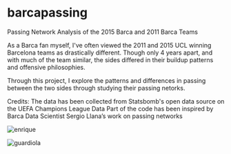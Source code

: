 # barcapassing
Passing Network Analysis of the 2015 Barca and 2011 Barca Teams

As a Barca fan myself, I've often viewed the 2011 and 2015 UCL winning Barcelona teams as drastically different. Though only 4 years apart, and with much of the team similar, the sides differed in their buildup patterns and offensive philosophies. 

Through this project, I explore the patterns and differences in passing between the two sides through studying their passing netorks.

Credits:
The data has been collected from Statsbomb's open data source on the UEFA Champions League Data
Part of the code has been inspired by Barca Data Scientist Sergio Llana’s work on passing networks

![enrique](https://github.com/adityabharath30/barcapassing/assets/84198671/db386743-8a45-4521-9154-17196215b1ce)

![guardiola](https://github.com/adityabharath30/barcapassing/assets/84198671/0aa06288-2bdd-4fd5-ab74-143117540856)



